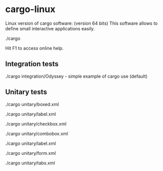 cargo-linux
===========

Linux version of cargo software: 
	(version 64 bits)
	This software allows to define small interactive 
	applications easily.


./cargo

Hit F1 to access online help.

Integration tests
-----------------

./cargo integration/Odyssey
	- simple example of cargo use (default)


Unitary tests
-----------------

./cargo unitary/boxed.xml

./cargo unitary/label.xml

./cargo unitary/checkbox.xml

./cargo unitary/combobox.xml

./cargo unitary/label.xml

./cargo unitary/form.xml

./cargo unitary/tabs.xml

